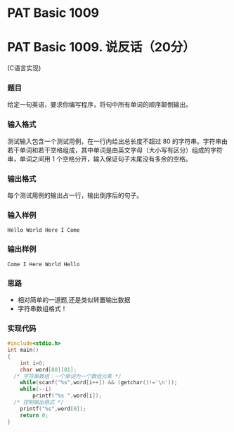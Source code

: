 # PAT Basic 1009


# PAT Basic 1009. 说反话（20分）

 (C语言实现)
<!--more-->

### 题目

给定一句英语，要求你编写程序，将句中所有单词的顺序颠倒输出。



### 输入格式

测试输入包含一个测试用例，在一行内给出总长度不超过 80 的字符串。字符串由若干单词和若干空格组成，其中单词是由英文字母（大小写有区分）组成的字符串，单词之间用 1 个空格分开，输入保证句子末尾没有多余的空格。



### 输出格式

每个测试用例的输出占一行，输出倒序后的句子。



### 输入样例

```
Hello World Here I Come
```

### 输出样例

```
Come I Here World Hello
```



### 思路

- 相对简单的一道题,还是类似转置输出数据
- 字符串数组格式！

### 实现代码

```c
#include<stdio.h> 
int main()
{
	int i=0;
	char word[80][81];
  /* 字符串数组：一个单词为一个数组元素 */
	while(scanf("%s",word[i++]) && (getchar()!='\n'));
	while(--i)
		printf("%s ",word[i]);
  /* 控制输出格式 */
	printf("%s",word[0]);
	return 0;
}

```


